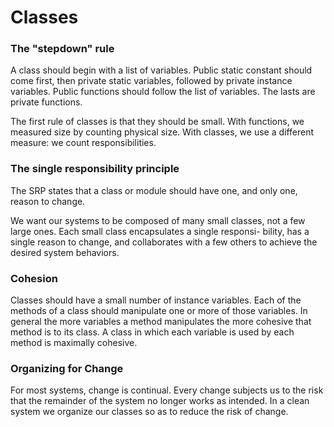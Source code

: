 # Classes

### The "stepdown" rule
A class should begin with a list of variables. Public static constant should come first, then private static variables, followed by private instance variables.
Public functions should follow the list of variables. The lasts are private functions.

The first rule of classes is that they should be small.
With functions, we measured size by counting physical size. With classes, we use a different measure: we count responsibilities.

### The single responsibility principle

The SRP states that a class or module should have one, and only one, reason to change.

We want our systems to be composed of many small classes, not a few large ones. Each small class encapsulates a single responsi- bility, has a single reason to change, and collaborates with a few others to achieve the desired system behaviors.

### Cohesion

Classes should have a small number of instance variables. Each of the methods of a class should manipulate one or more of those variables. In general the more variables a method manipulates the more cohesive that method is to its class. A class in which each variable is used by each method is maximally cohesive.

### Organizing for Change
For most systems, change is continual. Every change subjects us to the risk that the remainder of the system no longer works as intended. In a clean system we organize our classes so as to reduce the risk of change.